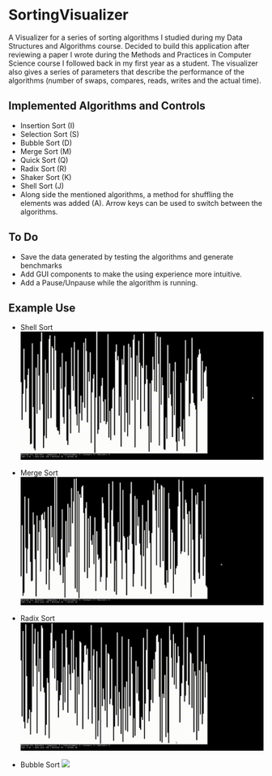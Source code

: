 # SortingVisualizer

A Visualizer for a series of sorting algorithms I studied during my Data Structures and Algorithms course. Decided to build this application after reviewing a paper I wrote during the Methods and Practices in Computer Science course I followed back in my first year as a student.
The visualizer also gives a series of parameters that describe the performance of the algorithms (number of swaps, compares, reads, writes and the actual time). 

## Implemented Algorithms and Controls
* Insertion Sort (I)
* Selection Sort (S)
* Bubble Sort (D)
* Merge Sort (M)
* Quick Sort (Q)
* Radix Sort (R)
* Shaker Sort (K)
* Shell Sort (J)
* Along side the mentioned algorithms, a method for shuffling the elements was added (A). Arrow keys can be used to switch between the algorithms.

## To Do 
*  Save the data generated by testing the algorithms and generate benchmarks
*  Add GUI components to make the using experience more intuitive.
*  Add a Pause/Unpause while the algorithm is running.



## Example Use
* Shell Sort
![](shell.gif)

* Merge Sort
![](merge.gif)

* Radix Sort
![](radix.gif)

* Bubble Sort
![](bubble.gif)
